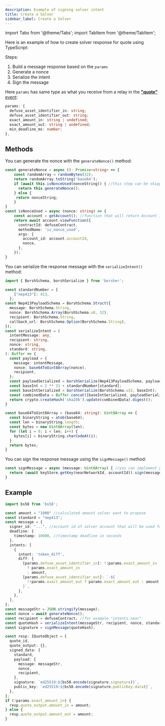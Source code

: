 ```yaml
---
description: Example of signing solver intent
title: Create a Solver
sidebar_label: Create a Solver
---
```

import Tabs from '@theme/Tabs';
import TabItem from '@theme/TabItem';

Here is an example of how to create solver response for quote using TypeScript:

Steps:
1. Build a message response based on the `params`
2. Generate a nonce
3. Serialize the intent
4. Sign the message

Here `params`  has same type as what you receive from a relay in the [**"quote"** event](https://docs.near-intents.org/near-intents/solver-bus/api#solver-ws-endpoint):


```typescript
params: {
  defuse_asset_identifier_in: string;
  defuse_asset_identifier_out: string;
  exact_amount_in: string | undefined;
  exact_amount_out: string | undefined;
  min_deadline_ms: number;
},
```

## Methods

<Tabs>
<TabItem value="generateNonce" label="generateNonce()">

You can generate the nonce with the `generateNonce()` method:

```typescript
const generateNonce = async (): Promise<string> => {
    const randomArray = randomBytes(32);
    return randomArray.toString('base64');
    if (await this.isNonceUsed(nonceString)) { //this step can be skipped but if nonce is already used quote wont be taken into account
      return this.generateNonce();
    } else {
     return nonceString;
    }
}
const isNonceUsed = async (nonce: string) => {
    const account = getAccount(); //function that will return Account instance(from "near-api-js") of solver Near account
    return await account.viewFunction({
      contractId: defuseContract,
      methodName: 'is_nonce_used',
      args: {
        account_id: account.accountId,
        nonce,
      },
    });
}
```

</TabItem>
<TabItem value="serializeIntent" label="serializeIntent()">

You can serialize the response message with the `serializeIntent()` method:

```typescript
import { BorshSchema, borshSerialize } from 'borsher';

const standardNumber = {
    ["nep413"]: 413,
  };
const Nep413PayloadSchema = BorshSchema.Struct({
  message: BorshSchema.String,
  nonce: BorshSchema.Array(BorshSchema.u8, 32),
  recipient: BorshSchema.String,
  callback_url: BorshSchema.Option(BorshSchema.String),
});
const serializeIntent = (
  intentMessage: any,
  recipient: string,
  nonce: string,
  standard: string,
): Buffer => {
  const payload = {
    message: intentMessage,
    nonce: base64ToUint8Array(nonce),
    recipient,
  };
  const payloadSerialized = borshSerialize(Nep413PayloadSchema, payload);
  const baseInt = 2 ** 31 + standardNumber[standard];
  const baseIntSerialized = borshSerialize(BorshSchema.u32, baseInt);
  const combinedData = Buffer.concat([baseIntSerialized, payloadSerialized]);
  return crypto.createHash('sha256').update(combinedData).digest();
}

const base64ToUint8Array = (base64: string): Uint8Array => {
  const binaryString = atob(base64);
  const len = binaryString.length;
  const bytes = new Uint8Array(len);
  for (let i = 0; i < len; i++) {
    bytes[i] = binaryString.charCodeAt(i);
  }
  return bytes;
}
```

</TabItem>
<TabItem value="signMessage" label="signMessage()">

You can sign the response message using the `signMessage()` method:

```typescript
const signMessage = async (message: Uint8Array) { //you can implement your own way to sign message with near wallet
  return (await keyStore.getKey(nearNetworkId, accountId)).sign(message); //keyStore is instance of KeyStore(from "near-api-js")
}
```

</TabItem>
</Tabs>


## Example

```typescript
import bs58 from 'bs58';

const amount = "1000" //calculated amount solver want to propose
const standard = "nep413";
const message = {
  signer_id: "...", //account id of solver account that will be used for signing
  deadline: {
    timestamp: 10000, //timestamp deadline in seconds
  },
  intents: [
    {
      intent: 'token_diff',
      diff: {
        [params.defuse_asset_identifier_in]: !!params.exact_amount_in
          ? params.exact_amount_in
          : amount,
        [params.defuse_asset_identifier_out]: `-${
          !!params.exact_amount_out ? params.exact_amount_out : amount
        }`,
      },
    },
  ],
};
const messageStr = JSON.stringify(message);
const nonce = await generateNonce();
const recipient = defuseContract; //for example "intents.near"
const quoteHash = serializeIntent(messageStr, recipient, nonce, standard);
const signature = signMessage(quoteHash);

const resp: IQuoteObject = {
  quote_id,
  quote_output: {},
  signed_data: {
    standard,
    payload: {
      message: messageStr,
      nonce,
      recipient,
    },
    signature: `ed25519:${bs58.encode(signature.signature)}`,
    public_key: `ed25519:${bs58.encode(signature.publicKey.data)}`,
  },
};
if (!params.exact_amount_in) {
  resp.quote_output.amount_in = amount;
} else {
  resp.quote_output.amount_out = amount;
}
```
